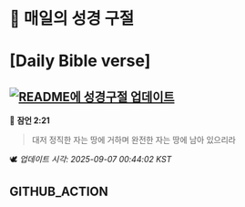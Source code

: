 # 🙏 매일의 성경 구절
# [Daily Bible verse]
## [![README에 성경구절 업데이트](https://github.com/DONGSUKA/first_test/actions/workflows/update-readme-bible.yml/badge.svg)](https://github.com/DONGSUKA/first_test/actions/workflows/update-readme-bible.yml)
<!-- START_BIBLE_VERSE -->
📖 **잠언 2:21**
> 대저 정직한 자는 땅에 거하며 완전한 자는 땅에 남아 있으리라

🕊️ _업데이트 시각: 2025-09-07 00:44:02 KST_
  <!-- END_BIBLE_VERSE -->
## GITHUB_ACTION
